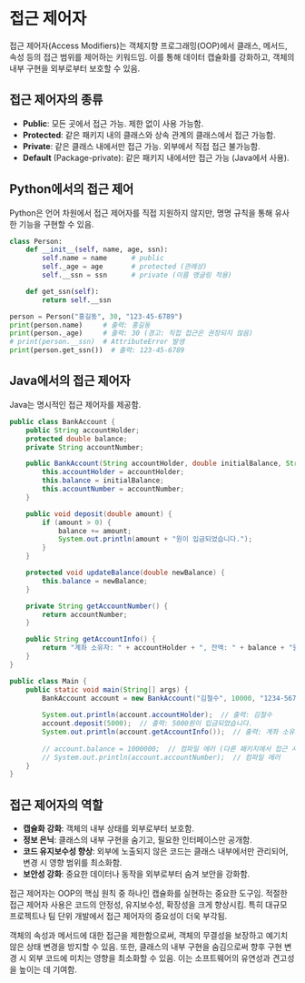 # 접근 제어자

접근 제어자(Access Modifiers)는 객체지향 프로그래밍(OOP)에서 클래스, 메서드, 속성 등의 접근 범위를 제어하는 키워드임. 이를 통해 데이터 캡슐화를 강화하고, 객체의 내부 구현을 외부로부터 보호할 수 있음.

## 접근 제어자의 종류

- **Public**: 모든 곳에서 접근 가능. 제한 없이 사용 가능함.
- **Protected**: 같은 패키지 내의 클래스와 상속 관계의 클래스에서 접근 가능함.
- **Private**: 같은 클래스 내에서만 접근 가능. 외부에서 직접 접근 불가능함.
- **Default** (Package-private): 같은 패키지 내에서만 접근 가능 (Java에서 사용).

## Python에서의 접근 제어

Python은 언어 차원에서 접근 제어자를 직접 지원하지 않지만, 명명 규칙을 통해 유사한 기능을 구현할 수 있음.

```python
class Person:
    def __init__(self, name, age, ssn):
        self.name = name      # public
        self._age = age       # protected (관례상)
        self.__ssn = ssn      # private (이름 맹글링 적용)

    def get_ssn(self):
        return self.__ssn

person = Person("홍길동", 30, "123-45-6789")
print(person.name)     # 출력: 홍길동
print(person._age)     # 출력: 30 (경고: 직접 접근은 권장되지 않음)
# print(person.__ssn)  # AttributeError 발생
print(person.get_ssn())  # 출력: 123-45-6789
```

## Java에서의 접근 제어자

Java는 명시적인 접근 제어자를 제공함.

```java
public class BankAccount {
    public String accountHolder;
    protected double balance;
    private String accountNumber;

    public BankAccount(String accountHolder, double initialBalance, String accountNumber) {
        this.accountHolder = accountHolder;
        this.balance = initialBalance;
        this.accountNumber = accountNumber;
    }

    public void deposit(double amount) {
        if (amount > 0) {
            balance += amount;
            System.out.println(amount + "원이 입금되었습니다.");
        }
    }

    protected void updateBalance(double newBalance) {
        this.balance = newBalance;
    }

    private String getAccountNumber() {
        return accountNumber;
    }

    public String getAccountInfo() {
        return "계좌 소유자: " + accountHolder + ", 잔액: " + balance + "원";
    }
}

public class Main {
    public static void main(String[] args) {
        BankAccount account = new BankAccount("김철수", 10000, "1234-5678");
        
        System.out.println(account.accountHolder);  // 출력: 김철수
        account.deposit(5000);  // 출력: 5000원이 입금되었습니다.
        System.out.println(account.getAccountInfo());  // 출력: 계좌 소유자: 김철수, 잔액: 15000.0원
        
        // account.balance = 1000000;  // 컴파일 에러 (다른 패키지에서 접근 시)
        // System.out.println(account.accountNumber);  // 컴파일 에러
    }
}
```

## 접근 제어자의 역할

- **캡슐화 강화**: 객체의 내부 상태를 외부로부터 보호함.
- **정보 은닉**: 클래스의 내부 구현을 숨기고, 필요한 인터페이스만 공개함.
- **코드 유지보수성 향상**: 외부에 노출되지 않은 코드는 클래스 내부에서만 관리되어, 변경 시 영향 범위를 최소화함.
- **보안성 강화**: 중요한 데이터나 동작을 외부로부터 숨겨 보안을 강화함.

접근 제어자는 OOP의 핵심 원칙 중 하나인 캡슐화를 실현하는 중요한 도구임. 적절한 접근 제어자 사용은 코드의 안정성, 유지보수성, 확장성을 크게 향상시킴. 특히 대규모 프로젝트나 팀 단위 개발에서 접근 제어자의 중요성이 더욱 부각됨.

객체의 속성과 메서드에 대한 접근을 제한함으로써, 객체의 무결성을 보장하고 예기치 않은 상태 변경을 방지할 수 있음. 또한, 클래스의 내부 구현을 숨김으로써 향후 구현 변경 시 외부 코드에 미치는 영향을 최소화할 수 있음. 이는 소프트웨어의 유연성과 견고성을 높이는 데 기여함.
